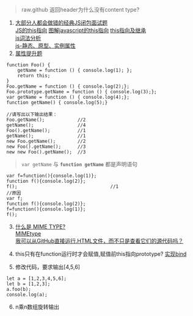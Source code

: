 > raw.github 返回header为什么没有content type?
1. [大部分人都会做错的经典JS闭包面试题](https://www.cnblogs.com/xxcanghai/p/4991870.html)  
[JS的this指向](https://juejin.im/post/5c0c87b35188252e8966c78a) [图解javascript的this指向](https://juejin.im/post/5d79ffb06fb9a06af7126177) [this指向及继承](https://juejin.im/post/5cfd9d30f265da1b94213d28)  
[js词法分析](https://www.cnblogs.com/libin-1/p/6101185.html)  
[js-静态、原型、实例属性](https://www.cnblogs.com/wangqingyun/p/6259999.html)  
2. [属性提升题](https://www.cnblogs.com/xxcanghai/p/5189353.html)  
```es6
function Foo() {
    getName = function () { console.log(1); };
    return this;
}
Foo.getName = function () { console.log(2);};
Foo.prototype.getName = function () { console.log(3);};
var getName = function () { console.log(4);};
function getName() { console.log(5);}

//请写出以下输出结果：
Foo.getName();            //2
getName();                //4
Foo().getName();          //1
getName();                //1
new Foo.getName();        //2
new Foo().getName();      //3
new new Foo().getName();  //3
```
> `var getName` 与 **`function getName`** 都是声明语句
```es6
var f=function(){console.log(1)};
function f(){console.log(2)};
f();                                  //1
//原因
var f;
function f(){console.log(2)};
f=function(){console.log(1)};
f();
```

3. [什么是 MIME TYPE?](https://www.cnblogs.com/jsean/articles/1610265.html)  
[MIMEtype](https://developer.mozilla.org/zh-CN/docs/Web/API/MimeType)  
[我可以从GitHub直接运行.HTML文件，而不只是查看它们的源代码吗？](https://cloud.tencent.com/developer/ask/37541)  

4. this只有在function运行时才会赋值,赋值前this指向prototype? [实现bind](https://juejin.im/post/5bec4183f265da616b1044d7)
5. 修改代码，要求输出[4,5,6]
```es6
let a = [1,2,3,4,5,6];
let b = [1,2,3];
a.foo(b);
console.log(a);
```
6. n乘n数组旋转输出
